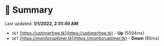 # 📖 Summary
Last updated: **1/1/2022, 2:51:49 AM**

- `GET` [https://uptimerfree.tk](https://uptimerfree.tk) - **Up** (5594ms)
- `GET` [https://monitoruptimer.tk](https://monitoruptimer.tk) - **Down** (85ms)
